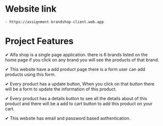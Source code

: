# Website link

    - https://assignment-brandshop-client.web.app

# Project Features

✔ Alfa shop is a single page application. there is 6 brands listed on the home page if you    click on any brand you will see the products of that brand.

✔ This website have a add product page there is a form user can add products using this form.

✔ Every product has a update button, When you click on that button there will be a form to update the information of this product.

✔ Every product has a details button to see all the details about of this product and there will be a add to cart button to add this product on your cart.

✔ This website has email and password based authentication.